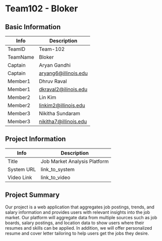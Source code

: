 # Team102 - Bloker

## Basic Information

|   Info      |        Description     |
| ----------- | ---------------------- |
| TeamID      |        Team-102        |
| TeamName    |         Bloker         |
| Captain     |       Aryan Gandhi     |
| Captain     |  aryang6@illinois.edu  |
| Member1     |       Dhruv Raval      |
| Member1     |  dkraval2@ilinois.edu  |
| Member2     |         Lin Kim        |
| Member2     |  linkim2@illinois.edu  |
| Member3     |    Nikitha Sundaram    |
| Member3     | nikitha7@illinois.edu  |

## Project Information

|   Info      |        Description     |
| ----------- | ---------------------- |
|  Title      |       Job Market Analysis Platform      |
| System URL  |      link_to_system    |
| Video Link  |      link_to_video     |

## Project Summary
Our project is a web application that aggregates job postings, trends, and salary information and provides users with relevant insights into the job market. Our platform will aggregate data from multiple sources such as job boards, salary postings, and location data to show users where their resumes and skills can be applied. In addition, we will offer personalized resume and cover letter tailoring to help users get the jobs they desire. 
